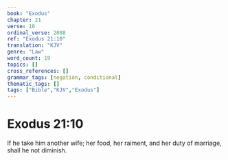```yaml
---
book: "Exodus"
chapter: 21
verse: 10
ordinal_verse: 2088
ref: "Exodus 21:10"
translation: "KJV"
genre: "Law"
word_count: 19
topics: []
cross_references: []
grammar_tags: [negation, conditional]
thematic_tags: []
tags: ["Bible","KJV","Exodus"]
---
```


# Exodus 21:10

If he take him another wife; her food, her raiment, and her duty of marriage, shall he not diminish.
